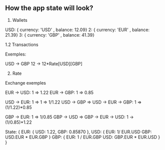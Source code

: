 ## How the app state will look?

1. Wallets

USD: { currency: 'USD' , balance: 12.09}
2: { currency: 'EUR' , balance: 21.39}
3: { currency: 'GBP' , balance: 41.39}

1.2 Transactions

Exemples:

USD -> GBP
12  -> 12*Rate[USD][GBP]

2. Rate

Exchange exemples

EUR -> USD: 1 => 1.22
EUR -> GBP: 1 => 0.85

USD -> EUR: 1 => 1 => 1/1.22
USD -> GBP => USD -> EUR -> GBP: 1 => (1/1.22)*0.85

GBP -> EUR: 1 => 1/0.85
GBP -> USD => GBP -> EUR -> USD: 1 -> (1/0.85)*1.22


State:
{
  EUR: {
    USD: 1.22,
    GBP: 0.85870
  },
  USD: {
    EUR: 1/ EUR.USD
    GBP: USD.EUR * EUR.GBP
  }
  GBP: {
    EUR:  1 / EUR.GBP
    USD: GBP.EUR * EUR.USD
  }
}




